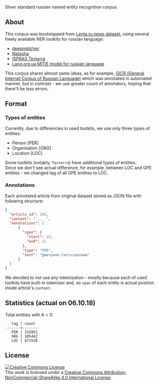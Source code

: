 Silver standard russian named entity recognition corpus

## About

This corpus was bootstapped from [Lenta.ru news dataset](https://github.com/yutkin/Lenta.Ru-News-Dataset), using several freely available NER toolkits for russian language:

- [deepmipt/ner](https://github.com/deepmipt/ner)
- [Natasha](https://github.com/natasha/natasha)
- [ISPRAS Texterra](https://texterra.ispras.ru)
- [Lang.org.ua MITIE model for russian language](http://lang.org.ua/en/models/#anchor3)

This corpus shares almost same ideas, as for example, [GICR (General Internet Corpus of Russian Language)](http://www.webcorpora.ru/en/) which was annotated in automated manner, but in contrast - we use greater count of  annotators, hoping that there'll be less errors.

## Format

### Types of entities

Currently, due to differencies in used toolkits, we use only three types of entities:

- Person [PER]
- Organisation [ORG]
- Location [LOC]

Some toolkits (notably, `Texterra`) have additional types of entities.  
Since we don't see actual difference, for example, between LOC and GPE entities - we changed tag of all GPE entities to LOC.

### Annotations

Each annotated article from original dataset stored as JSON file with following structure:

```json
{
  "article_id": 100,
  "content": " ... ",
  "annotations": [
      {
        "span": {
          "start": 10,
          "end": 31
        },
        "type": "PER",
        "text": "Дмитрием Светозаровым"
      }
  ]
}
```

We decided to not use any tokenization - mostly because each of used toolkits have built-in tokenizer and, so `span` of each entity is actual position inside article's `content`. 

## Statistics (actual on 06.10.18)

Total entities with A = 3:

```
   tag | count
-------+--------
   PER | 316951
   ORG | 105442
   LOC | 471528
```


## License

<a rel="license" href="http://creativecommons.org/licenses/by-nc-sa/4.0/"><img alt="Creative Commons License" style="border-width:0" src="https://i.creativecommons.org/l/by-nc-sa/4.0/88x31.png" /></a><br />This work is licensed under a <a rel="license" href="http://creativecommons.org/licenses/by-nc-sa/4.0/">Creative Commons Attribution-NonCommercial-ShareAlike 4.0 International License</a>.
